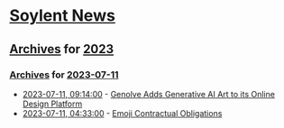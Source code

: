 # [Soylent News](../../../README.md)

## [Archives](../../index.md) for [2023](../index.md)

### [Archives](../../index.md) for [2023-07-11](index.md)

* [2023-07-11, 09:14:00](https://soylentnews.org/article.pl?sid=23/07/10/1433209&from=rss) - [Genolve Adds Generative AI Art to its Online Design Platform](https://soylentnews.org/article.pl?sid=23/07/10/1433209&from=rss)
* [2023-07-11, 04:33:00](https://soylentnews.org/article.pl?sid=23/07/10/0654241&from=rss) - [Emoji Contractual Obligations](https://soylentnews.org/article.pl?sid=23/07/10/0654241&from=rss)
